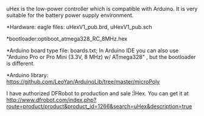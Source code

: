 uHex is the low-power controller which is compatible with Arduino. It is very suitable for the battery power supply environment. 

*Hardware: eagle files: uHexV1_pub.brd, uHexV1_pub.sch

*bootloader:optiboot_atmega328_RC_8MHz.hex

*Arduino board type file:  boards.txt;  In Arduino IDE you can also use "Arduino Pro or Pro Mini (3.3V, 8 MHz) w/ ATmega328" , but the bootloader is different.

*Arduino library: https://github.com/LeoYan/ArduinoLib/tree/master/microPoly



I have authorized DFRobot to production and sale ¦ÌHex.  You can get it at http://www.dfrobot.com/index.php?route=product/product&product_id=1266&search=uHex&description=true
